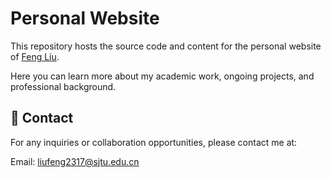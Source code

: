 # Personal Website

This repository hosts the source code and content for the personal website of [Feng Liu](https://liufeng2317.github.io/).

Here you can learn more about my academic work, ongoing projects, and professional background.


## 📧 Contact

For any inquiries or collaboration opportunities, please contact me at:

Email: liufeng2317@sjtu.edu.cn
